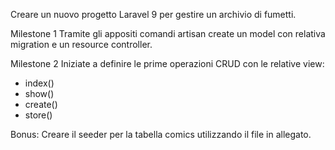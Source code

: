 Creare un nuovo progetto Laravel 9 per gestire un archivio di fumetti.

Milestone 1
Tramite gli appositi comandi artisan create un model con relativa migration e un resource controller.

Milestone 2
Iniziate a definire le prime operazioni CRUD con le relative view:
- index()
- show()
- create()
- store()

Bonus:
Creare il seeder per la tabella comics utilizzando il file in allegato.